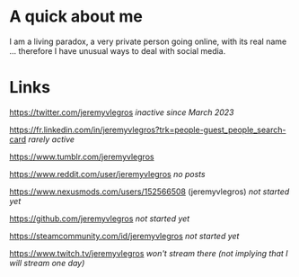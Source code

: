 # A quick about me

I am a living paradox, a very private person going online, with its real name ... therefore I have unusual ways to deal with social media.

# Links

https://twitter.com/jeremyvlegros *inactive since March 2023*

https://fr.linkedin.com/in/jeremyvlegros?trk=people-guest_people_search-card  *rarely active*

https://www.tumblr.com/jeremyvlegros

https://www.reddit.com/user/jeremyvlegros  *no posts*

https://www.nexusmods.com/users/152566508 (jeremyvlegros) *not started yet*

https://github.com/jeremyvlegros *not started yet*

https://steamcommunity.com/id/jeremyvlegros *not started yet*

https://www.twitch.tv/jeremyvlegros *won't stream there (not implying that I will stream one day)*
